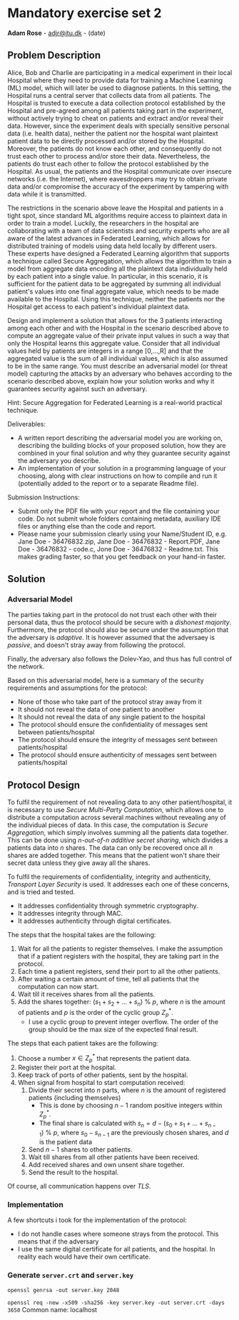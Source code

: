 # Mandatory exercise set 2

**Adam Rose** - adjr@itu.dk - (date)

## Problem Description

Alice, Bob and Charlie are participating in a medical experiment in their local Hospital where they need to provide data for training a Machine Learning (ML) model, which will later be used to diagnose patients. In this setting, the Hospital runs a central server that collects data from all patients. The Hospital is trusted to execute a data collection protocol established by the Hospital and pre-agreed among all patients taking part in the experiment, without actively trying to cheat on patients and extract and/or reveal their data. However, since the experiment deals with specially sensitive personal data (i.e. health data), neither the patient nor the hospital want plaintext patient data to be directly processed and/or stored by the Hospital. Moreover, the patients do not know each other, and consequently do not trust each other to process and/or store their data. Nevertheless, the patients do trust each other to follow the protocol established by the Hospital. As usual, the patients and the Hospital communicate over insecure networks (i.e. the Internet), where eavesdroppers may try to obtain private data and/or compromise the accuracy of the experiment by tampering with data while it is transmitted.

The restrictions in the scenario above leave the Hospital and patients in a tight spot, since standard ML algorithms require access to plaintext data in order to train a model. Luckily, the researchers in the hospital are collaborating with a team of data scientists and security experts who are all aware of the latest advances in Federated Learning, which allows for distributed training of models using data held locally by different users. These experts have designed a Federated Learning algorithm that supports a technique called Secure Aggregation, which allows the algorithm to train a model from aggregate data encoding all the plaintext data individually held by each patient into a single value. In particular, in this scenario, it is sufficient for the patient data to be aggregated by summing all individual patient's values into one final aggregate value, which needs to be made available to the Hospital. Using this technique, neither the patients nor the Hospital get access to each patient's individual plaintext data.

Design and implement a solution that allows for the 3 patients interacting among each other and with the Hospital in the scenario described above to compute an aggregate value of their private input values in such a way that only the Hospital learns this aggregate value. Consider that all individual values held by patients are integers in a range [0,...,R] and that the aggregated value is the sum of all individual values, which is also assumed to be in the same range. You must describe an adversarial model (or threat model) capturing the attacks by an adversary who behaves according to the scenario described above, explain how your solution works and why it guarantees security against such an adversary.

Hint: Secure Aggregation for Federated Learning is a real-world practical technique.

Deliverables:

- A written report describing the adversarial model you are working on, describing the building blocks of your proposed solution, how they are combined in your final solution and why they guarantee security against the adversary you describe.
- An implementation of your solution in a programming language of your choosing, along with clear instructions on how to compile and run it (potentially added to the report or to a separate Readme file).

Submission Instructions:

- Submit only the PDF file with your report and the file containing your code. Do not submit whole folders containing metadata, auxiliary IDE files or anything else than the code and report.
- Please name your submission clearly using your Name/Student ID, e.g. Jane Doe - 36476832.zip, Jane Doe - 36476832 - Report.PDF, Jane Doe - 36476832 - code.c, Jone Doe - 36476832 - Readme.txt. This makes grading faster, so that you get feedback on your hand-in faster.

## Solution

### Adversarial Model

The parties taking part in the protocol do not trust each other with their personal data, thus the protocol should be secure with a *dishonest majority*. Furthermore, the protocol should also be secure under the assumption that the adversary is *adaptive*. It is however assumed that the adversaey is *passive*, and doesn't stray away from following the protocol.

Finally, the adversary also follows the Dolev-Yao, and thus has full control of the network.

Based on this adversarial model, here is a summary of the security requirements and assumptions for the protocol:
- None of those who take part of the protocol stray away from it
- It should not reveal the data of one patient to another
- It should not reveal the data of any single patient to the hospital
- The protocol should ensure the confidentiality of messages sent between patients/hospital
- The protocol should ensure the integrity of messages sent between patients/hospital
- The protocol should ensure authenticity of messages sent between patients/hospital

## Protocol Design

To fulfil the requirement of not revealing data to any other patient/hospital, it is necessary to use *Secure Multi-Party Computation*, which allows one to distribute a computation across several machines without revealing any of the individual pieces of data. In this case, the computation is *Secure Aggregation*, which simply involves summing all the patients data together. This can be done using *n-out-of-n additive secret sharing*, which divides a patients data into *n* shares. The data can only be recovered once all *n* shares are added together. This means that the patient won't share their secret data unless they give away all the shares. 

To fulfil the requirements of confidentiality, integrity and authenticity, *Transport Layer Security* is used. It addresses each one of these concerns, and is tried and tested.
- It addresses confidentiality through symmetric cryptography.
- It addresses integrity through MAC.
- It addresses authenticity through digital certificates.


The steps that the hospital takes are the following:
1. Wait for all the patients to register themselves. I make the assumption that if a patient registers with the hospital, they are taking part in the protocol.
2. Each time a patient registers, send their port to all the other patients.
3. After waiting a certain amount of time, tell all patients that the computation can now start.
4. Wait till it receives shares from all the patients.
5. Add the shares together: $(s_1 + s_2 + ... + s_n) \ \% \ p$, where $n$ is the amount of patients and $p$ is the order of the cyclic group $Z^*_p$.
	- I use a cyclic group to prevent integer overflow. The order of the group should be the max size of the expected final result.

The steps that each patient takes are the following:
1. Choose a number $x∈Z^*_p$ that represents the patient data.
2. Register their port at the hospital.
3. Keep track of ports of other patients, sent by the hospital.
4. When signal from hospital to start computation received:
	1. Divide their secret into $n$ parts, where $n$ is the amount of registered patients (including themselves)
		- This is done by choosing $n-1$ random positive integers within $Z^*_p$.
		- The final share is calculated with $s_n = d - (s_0 + s_1 + ... + s_{n-1}) \ \% \ p$, where $s_0 - s_{n-1}$ are the previously chosen shares, and *d* is the patient data
	1. Send $n-1$ shares to other patients.
	2. Wait till shares from all other patients have been received.
	3. Add received shares and own unsent share together.
	4. Send the result to the hospital.

Of course, all communication happens over *TLS*.

### Implementation

A few shortcuts i took for the implementation of the protocol:
- I do not handle cases where someone strays from the protocol. This means that if the adversary 
- I use the same digital certificate for all patients, and the hospital. In reality each would have their own certificate.


### Generate `server.crt` and `server.key`

`openssl genrsa -out server.key 2048`

`openssl req -new -x509 -sha256 -key server.key -out server.crt -days 3650`
Common name: localhost